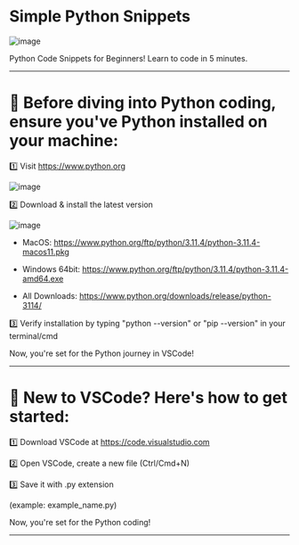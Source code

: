 # Simple Python Snippets

![image](https://github.com/VellVoid/simple-python-snippets/assets/137341548/13e810ba-f352-44d9-8068-bd8c5710e966)


 Python Code Snippets for Beginners!
 Learn to code in 5 minutes.

 ___


# 🐍 Before diving into Python coding, ensure you've Python installed on your machine:

1️⃣ Visit https://www.python.org

![image](https://github.com/VellVoid/intermediate-py-snippets/assets/137341548/b78556bd-e6b2-4955-b7cc-4651644eee99)


2️⃣ Download & install the latest version

![image](https://github.com/VellVoid/intermediate-py-snippets/assets/137341548/4ec72d48-4498-4251-b435-dcf08b1b6285)

- MacOS: https://www.python.org/ftp/python/3.11.4/python-3.11.4-macos11.pkg

- Windows 64bit: https://www.python.org/ftp/python/3.11.4/python-3.11.4-amd64.exe

- All Downloads: https://www.python.org/downloads/release/python-3114/



3️⃣ Verify installation by typing "python --version" or "pip --version" in your terminal/cmd


Now, you're set for the Python journey in VSCode!

___

# 🐍 New to VSCode? Here's how to get started:

1️⃣ Download VSCode at https://code.visualstudio.com

2️⃣ Open VSCode, create a new file (Ctrl/Cmd+N)

3️⃣ Save it with .py extension

(example: example_name.py)

Now, you're set for the Python coding!

___
